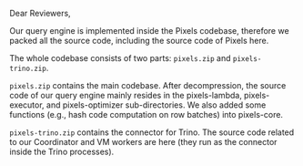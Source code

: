 Dear Reviewers,

Our query engine is implemented inside the Pixels codebase, therefore we packed all the source code, including the source code of Pixels here.

The whole codebase consists of two parts: `pixels.zip` and `pixels-trino.zip`.

`pixels.zip` contains the main codebase. After decompression, the source code of our query engine mainly resides in the pixels-lambda, pixels-executor, and pixels-optimizer sub-directories. We also added some functions (e.g., hash code computation on row batches) into pixels-core.

`pixels-trino.zip` contains the connector for Trino. The source code related to our Coordinator and VM workers are here (they run as the connector inside the Trino processes).
